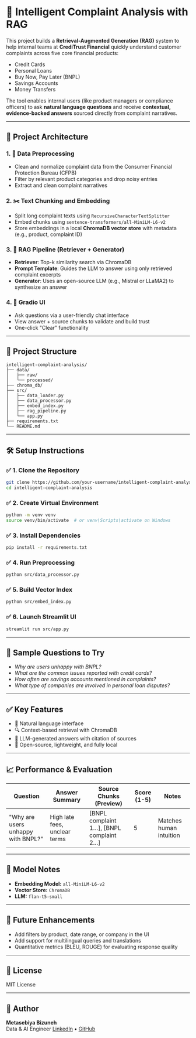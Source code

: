 
# 🧠 Intelligent Complaint Analysis with RAG

This project builds a **Retrieval-Augmented Generation (RAG)** system to help internal teams at **CrediTrust Financial** quickly understand customer complaints across five core financial products:

- Credit Cards
- Personal Loans
- Buy Now, Pay Later (BNPL)
- Savings Accounts
- Money Transfers

The tool enables internal users (like product managers or compliance officers) to ask **natural language questions** and receive **contextual, evidence-backed answers** sourced directly from complaint narratives.

---

## 🚀 Project Architecture

### 1. 🧹 **Data Preprocessing**
- Clean and normalize complaint data from the Consumer Financial Protection Bureau (CFPB)
- Filter by relevant product categories and drop noisy entries
- Extract and clean complaint narratives

### 2. ✂️ **Text Chunking and Embedding**
- Split long complaint texts using `RecursiveCharacterTextSplitter`
- Embed chunks using `sentence-transformers/all-MiniLM-L6-v2`
- Store embeddings in a local **ChromaDB vector store** with metadata (e.g., product, complaint ID)

### 3. 🤖 **RAG Pipeline (Retriever + Generator)**
- **Retriever**: Top-k similarity search via ChromaDB
- **Prompt Template**: Guides the LLM to answer using only retrieved complaint excerpts
- **Generator**: Uses an open-source LLM (e.g., Mistral or LLaMA2) to synthesize an answer

### 4. 💬 **Gradio UI**
- Ask questions via a user-friendly chat interface
- View answer + source chunks to validate and build trust
- One-click "Clear" functionality

---

## 📁 Project Structure

```
intelligent-complaint-analysis/
├── data/
│   ├── raw/
│   └── processed/
├── chroma_db/
├── src/
│   ├── data_loader.py
│   ├── data_processor.py
│   ├── embed_index.py
│   ├── rag_pipeline.py
│   └── app.py
├── requirements.txt
└── README.md
```

---

## 🛠️ Setup Instructions

### ✅ 1. Clone the Repository
```bash
git clone https://github.com/your-username/intelligent-complaint-analysis.git
cd intelligent-complaint-analysis
```

### ✅ 2. Create Virtual Environment
```bash
python -m venv venv
source venv/bin/activate  # or venv\Scripts\activate on Windows
```

### ✅ 3. Install Dependencies
```bash
pip install -r requirements.txt
```

### ✅ 4. Run Preprocessing
```bash
python src/data_processor.py
```

### ✅ 5. Build Vector Index
```bash
python src/embed_index.py
```

### ✅ 6. Launch Streamlit UI
```bash
streamlit run src/app.py
```

---

## 🧪 Sample Questions to Try

- *Why are users unhappy with BNPL?*
- *What are the common issues reported with credit cards?*
- *How often are savings accounts mentioned in complaints?*
- *What type of companies are involved in personal loan disputes?*

---

## ✅ Key Features

- 💬 Natural language interface
- 🔍 Context-based retrieval with ChromaDB
- 🤖 LLM-generated answers with citation of sources
- 🚀 Open-source, lightweight, and fully local

---

## 📈 Performance & Evaluation

| Question | Answer Summary | Source Chunks (Preview) | Score (1-5) | Notes |
|----------|----------------|--------------------------|-------------|-------|
| "Why are users unhappy with BNPL?" | High late fees, unclear terms | [BNPL complaint 1…], [BNPL complaint 2…] | 5 | Matches human intuition |

---

## 📌 Model Notes

- **Embedding Model:** `all-MiniLM-L6-v2`
- **Vector Store:** `ChromaDB`
- **LLM:** `flan-t5-small`

---

## 🧠 Future Enhancements

- Add filters by product, date range, or company in the UI
- Add support for multilingual queries and translations
- Quantitative metrics (BLEU, ROUGE) for evaluating response quality

---

## 📜 License

MIT License

---

## 👤 Author

**Metasebiya Bizuneh**  
Data & AI Engineer
[LinkedIn](https://www.linkedin.com/in/metasebiya-bizuneh) • [GitHub](https://github.com/your-username)
